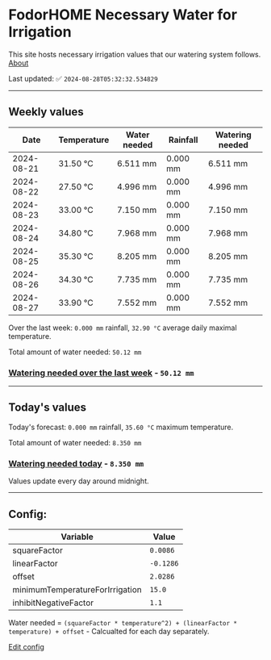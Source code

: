 # FodorHOME Necessary Water for Irrigation

This site hosts necessary irrigation values that our watering system follows. [About](https://github.com/redyau/irrigation)

Last updated: ✅ `2024-08-28T05:32:32.534829`

---

## Weekly values

| Date | Temperature | Water needed | Rainfall | Watering needed |
|-----|-----|-----|-----|-----|
| 2024-08-21 | 31.50 °C | 6.511 mm | 0.000 mm | 6.511 mm |
| 2024-08-22 | 27.50 °C | 4.996 mm | 0.000 mm | 4.996 mm |
| 2024-08-23 | 33.00 °C | 7.150 mm | 0.000 mm | 7.150 mm |
| 2024-08-24 | 34.80 °C | 7.968 mm | 0.000 mm | 7.968 mm |
| 2024-08-25 | 35.30 °C | 8.205 mm | 0.000 mm | 8.205 mm |
| 2024-08-26 | 34.30 °C | 7.735 mm | 0.000 mm | 7.735 mm |
| 2024-08-27 | 33.90 °C | 7.552 mm | 0.000 mm | 7.552 mm |


Over the last week: `0.000 mm` rainfall, `32.90 °C` average daily maximal temperature.

Total amount of water needed: `50.12 mm`

### [Watering needed over the last week](lastweek.txt) - `50.12 mm`

---

## Today's values

Today's forecast: `0.000 mm` rainfall, `35.60 °C` maximum temperature.

Total amount of water needed: `8.350 mm`

### [Watering needed today](today.txt) - `8.350 mm`

Values update every day around midnight.

---

## Config:

| Variable | Value |
|-----|-----|
| squareFactor | `0.0086` |
| linearFactor | `-0.1286` |
| offset | `2.0286` |
| minimumTemperatureForIrrigation | `15.0` |
| inhibitNegativeFactor | `1.1` |

Water needed = `(squareFactor * temperature^2) + (linearFactor * temperature) + offset` - Calcualted for each day separately.

[Edit config](https://github.com/RedyAu/irrigation/edit/main/config.json)
